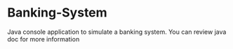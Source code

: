 # Banking-System
Java console application to simulate a banking system.
You can review java doc for more information

